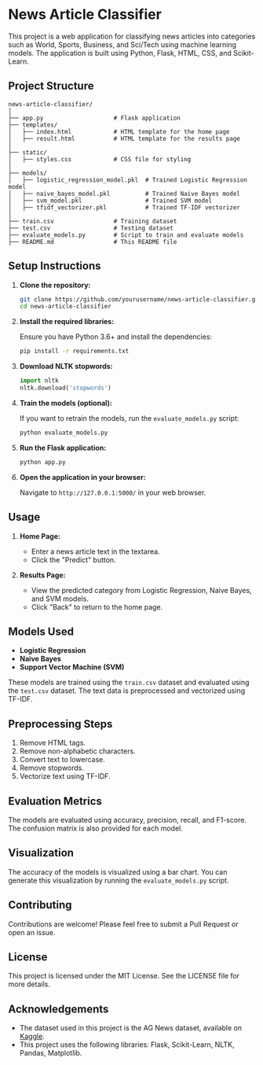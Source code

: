 # News Article Classifier

This project is a web application for classifying news articles into categories such as World, Sports, Business, and Sci/Tech using machine learning models. The application is built using Python, Flask, HTML, CSS, and Scikit-Learn.

## Project Structure

```
news-article-classifier/
│
├── app.py                    # Flask application
├── templates/
│   ├── index.html            # HTML template for the home page
│   ├── result.html           # HTML template for the results page
│
├── static/
│   ├── styles.css            # CSS file for styling
│
├── models/
│   ├── logistic_regression_model.pkl  # Trained Logistic Regression model
│   ├── naive_bayes_model.pkl          # Trained Naive Bayes model
│   ├── svm_model.pkl                  # Trained SVM model
│   ├── tfidf_vectorizer.pkl           # Trained TF-IDF vectorizer
│
├── train.csv                 # Training dataset
├── test.csv                  # Testing dataset
├── evaluate_models.py        # Script to train and evaluate models
├── README.md                 # This README file
```

## Setup Instructions

1. **Clone the repository:**

    ```bash
    git clone https://github.com/yourusername/news-article-classifier.git
    cd news-article-classifier
    ```

2. **Install the required libraries:**

    Ensure you have Python 3.6+ and install the dependencies:

    ```bash
    pip install -r requirements.txt
    ```

3. **Download NLTK stopwords:**

    ```python
    import nltk
    nltk.download('stopwords')
    ```

4. **Train the models (optional):**

    If you want to retrain the models, run the `evaluate_models.py` script:

    ```bash
    python evaluate_models.py
    ```

5. **Run the Flask application:**

    ```bash
    python app.py
    ```

6. **Open the application in your browser:**

    Navigate to `http://127.0.0.1:5000/` in your web browser.

## Usage

1. **Home Page:**

    - Enter a news article text in the textarea.
    - Click the "Predict" button.

2. **Results Page:**

    - View the predicted category from Logistic Regression, Naive Bayes, and SVM models.
    - Click "Back" to return to the home page.

## Models Used

- **Logistic Regression**
- **Naive Bayes**
- **Support Vector Machine (SVM)**

These models are trained using the `train.csv` dataset and evaluated using the `test.csv` dataset. The text data is preprocessed and vectorized using TF-IDF.

## Preprocessing Steps

1. Remove HTML tags.
2. Remove non-alphabetic characters.
3. Convert text to lowercase.
4. Remove stopwords.
5. Vectorize text using TF-IDF.

## Evaluation Metrics

The models are evaluated using accuracy, precision, recall, and F1-score. The confusion matrix is also provided for each model.

## Visualization

The accuracy of the models is visualized using a bar chart. You can generate this visualization by running the `evaluate_models.py` script.

## Contributing

Contributions are welcome! Please feel free to submit a Pull Request or open an issue.

## License

This project is licensed under the MIT License. See the LICENSE file for more details.

## Acknowledgements

- The dataset used in this project is the AG News dataset, available on [Kaggle](https://www.kaggle.com/datasets/amananandrai/ag-news-classification-dataset).
- This project uses the following libraries: Flask, Scikit-Learn, NLTK, Pandas, Matplotlib.
